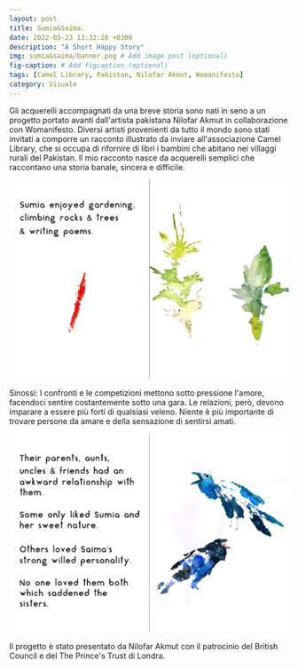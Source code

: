 ```yaml
---
layout: post
title: Sumia&Saima.
date: 2022-05-23 13:32:20 +0300
description: "A Short Happy Story"
img: sumia&saima/banner.png # Add image post (optional)
fig-caption: # Add figcaption (optional)
tags: [Camel Library, Pakistan, Nilofar Akmut, Womanifesto]
category: Visuale
---
```


Gli acquerelli accompagnati da una breve storia sono nati in seno a un progetto portato avanti dall'artista pakistana Nilofar Akmut in collaborazione con Womanifesto. Diversi artisti provenienti da tutto il mondo sono stati invitati a comporre un racconto illustrato da inviare all'associazione Camel Library, che si occupa di rifornire di libri i bambini che abitano nei villaggi rurali  del Pakistan.
Il mio racconto nasce da acquerelli semplici che raccontano una storia banale, sincera e difficile.



![](../assets/img/sumia&saima/sorelline.png)



Sinossi:
I confronti e le competizioni mettono sotto pressione l'amore, facendoci sentire costantemente sotto una gara. Le relazioni, però, devono imparare a essere più forti di qualsiasi veleno. Niente è più importante di trovare persone da amare e della sensazione di  sentirsi amati.


![](../assets/img/sumia&saima/uccelli.png)



Il progetto è stato presentato da Nilofar Akmut con il patrocinio del British Council e del The Prince's Trust di Londra.
